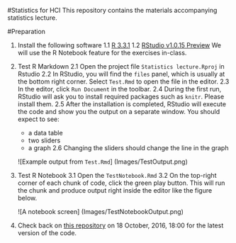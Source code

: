 #Statistics for HCI
This repository contains the materials accompanying statistics lecture.

#Preparation
1. Install the following software
   1.1 [R 3.3.1](https://www.r-project.org/)
   1.2 [RStudio v1.0.15 Preview](https://www.rstudio.com/products/rstudio/download/preview/) We will use the R Notebook feature for the exercises in-class.

2. Test R Markdown
   2.1 Open the project file `Statistics lecture.Rproj` in Rstudio
   2.2 In RStudio, you will find the `files` panel, which is usually at the bottom right corner. Select `Test.Rmd` to open the file in the editor.
   2.3 In the editor, click `Run Document` in the toolbar.
   2.4 During the first run, RStudio will ask you to install required packages such as `knitr`. Please install them.
   2.5 After the installation is completed, RStudio will execute the code and show you the output on a separate window. You should expect to see:
      * a data table
      * two sliders
      * a graph
   2.6 Changing the sliders should change the line in the graph

   ![Example output from `Test.Rmd`]
   (Images/TestOutput.png)

3. Test R Notebook
   3.1 Open the `TestNotebook.Rmd`
   3.2 On the top-right corner of each chunk of code, click the green play button. This will run the chunk and produce output right inside the editor like the figure below.

   ![A notebook screen]
   (Images/TestNotebookOutput.png)

4. Check back on [this repository](https://github.com/chatchavan/StatisticsLecture) on 18 October, 2016, 18:00 for the latest version of the code.